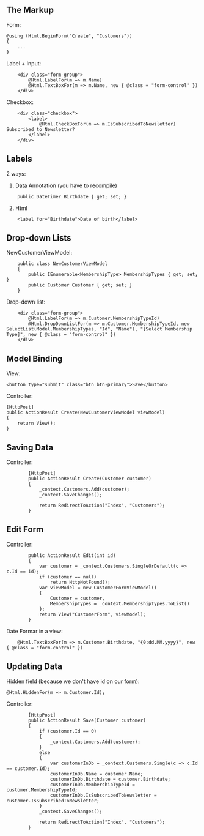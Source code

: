 ﻿## The Markup

Form:
```
@using (Html.BeginForm("Create", "Customers"))
{ 
	...
}
```

Label + Input:
```
	<div class="form-group">
		@Html.LabelFor(m => m.Name)
		@Html.TextBoxFor(m => m.Name, new { @class = "form-control" })
	</div>
```

Checkbox:
```
	<div class="checkbox">
		<label>
			@Html.CheckBoxFor(m => m.IsSubscribedToNewsletter) Subscribed to Newsletter?
		</label>
	</div>
```

## Labels
2 ways:
1. Data Annotation  (you have to recompile)
```	[Display(Name = "Date of birth")]
	public DateTime? Birthdate { get; set; }
```
2. Html
```
	<label for="Birthdate">Date of birth</label>
```

## Drop-down Lists

NewCustomerViewModel:
```
    public class NewCustomerViewModel
    {
        public IEnumerable<MembershipType> MembershipTypes { get; set; }
        public Customer Customer { get; set; }
    }
```

Drop-down list:
```
    <div class="form-group">
        @Html.LabelFor(m => m.Customer.MembershipTypeId)
        @Html.DropDownListFor(m => m.Customer.MembershipTypeId, new SelectList(Model.MembershipTypes, "Id", "Name"), "[Select Membership Type]", new { @class = "form-control" })
    </div>
```

## Model Binding

View:
```
<button type="submit" class="btn btn-primary">Save</button>
```
Controller:
```
[HttpPost]
public ActionResult Create(NewCustomerViewModel viewModel)
{
	return View();
}
```

## Saving Data
Controller:
```
        [HttpPost]
        public ActionResult Create(Customer customer)
        {
            _context.Customers.Add(customer);
            _context.SaveChanges();

            return RedirectToAction("Index", "Customers");
        }
```

## Edit Form
Controller:
```
        public ActionResult Edit(int id)
        {
            var customer = _context.Customers.SingleOrDefault(c => c.Id == id);
            if (customer == null)
                return HttpNotFound();
            var viewModel = new CustomerFormViewModel()
            {
                Customer = customer,
                MembershipTypes = _context.MembershipTypes.ToList()
            };
            return View("CustomerForm", viewModel);
        }
```

Date Formar in a view:
```
	@Html.TextBoxFor(m => m.Customer.Birthdate, "{0:dd.MM.yyyy}", new { @class = "form-control" })
```

## Updating Data

Hidden field (because we don't have id on our form):
```
@Html.HiddenFor(m => m.Customer.Id);
```
Controller:
```
        [HttpPost]
        public ActionResult Save(Customer customer)
        {
            if (customer.Id == 0)
            {
                _context.Customers.Add(customer);
            }
            else
            {
                var customerInDb = _context.Customers.Single(c => c.Id == customer.Id);
                customerInDb.Name = customer.Name;
                customerInDb.Birthdate = customer.Birthdate;
                customerInDb.MembershipTypeId = customer.MembershipTypeId;
                customerInDb.IsSubscribedToNewsletter = customer.IsSubscribedToNewsletter;
            }
            _context.SaveChanges();

            return RedirectToAction("Index", "Customers");
        }
```